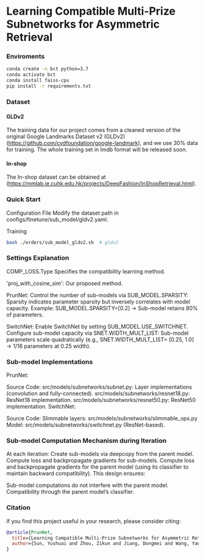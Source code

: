 # Learning Compatible Multi-Prize Subnetworks for Asymmetric Retrieval

### Enviroments

```bash
conda create -n bct python=3.7
conda activate bct
conda install faiss-cpu
pip install -r requirements.txt
```
### Dataset
#### GLDv2 
The training data for our project comes from a cleaned version of the original Google Landmarks Dataset v2 (GLDv2)(https://github.com/cvdfoundation/google-landmark), and we use 30% data for training. The whole training set in lmdb format will be released soon.
#### In-shop
The In-shop dataset can be obtained at (https://mmlab.ie.cuhk.edu.hk/projects/DeepFashion/InShopRetrieval.html).
### Quick Start

Configuration File
Modify the dataset path in configs/finetune/sub_model/gldv2.yaml.


Training
```bash
bash ./orders/sub_model_gldv2.sh  # gldv2
```

### Settings Explanation

COMP_LOSS.Type
Specifies the compatibility learning method.

'proj_with_cosine_sim': Our proposed method.

PrunNet:
Control the number of sub-models via SUB_MODEL.SPARSITY:
Sparsity indicates parameter sparsity but inversely correlates with model capacity.
Example: SUB_MODEL.SPARSITY=[0.2] → Sub-model retains 80% of parameters.

SwitchNet:
Enable SwitchNet by setting SUB_MODEL.USE_SWITCHNET.
Configure sub-model capacity via SNET.WIDTH_MULT_LIST:
Sub-model parameters scale quadratically (e.g., SNET.WIDTH_MULT_LIST= [0.25, 1.0] → 1/16 parameters at 0.25 width).

### Sub-model Implementations
PrunNet:

Source Code:
src/models/subnetworks/subnet.py: Layer implementations (convolution and fully-connected).
src/models/subnetworks/resnet18.py: ResNet18 implementation.
src/models/subnetworks/resnet50.py: ResNet50 implementation.
SwitchNet:

Source Code:
Slimmable layers: src/models/subnetworks/slimmable_ops.py
Model: src/models/subnetworks/switchnet.py (ResNet-based).

### Sub-model Computation Mechanism during Iteration
At each iteration:
Create sub-models via deepcopy from the parent model.
Compute loss and backpropagate gradients for sub-models.
Compute loss and backpropagate gradients for the parent model
(using its classifier to maintain backward compatibility).
This design ensures:

Sub-model computations do not interfere with the parent model.
Compatibility through the parent model’s classifier.

### Citation
If you find this project useful in your research, please consider citing:

```bibtex
@article{PrunNet,
  title={Learning Compatible Multi-Prize Subnetworks for Asymmetric Retrieval},
  author={Sun, Yushuai and Zhou, Zikun and Jiang, Dongmei and Wang, Yaowei and Yu, Jun and Lu, Guangming and Pei, Wenjie},
}
```
